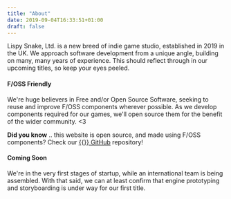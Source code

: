 ```yaml
---
title: "About"
date: 2019-09-04T16:33:51+01:00
draft: false
---
```


Lispy Snake, Ltd. is a new breed of indie game studio, established in 2019 in the UK.
We approach software development from a unique angle, building on many, many years of experience.
This should reflect through in our upcoming titles, so keep your eyes peeled.


#### F/OSS Friendly

We're huge believers in Free and/or Open Source Software, seeking to reuse and improve F/OSS components
wherever possible. As we develop components required for our games, we'll open source them for the benefit
of the wider community. <3

**Did you know** .. this website is open source, and made using F/OSS components? Check our [{{<fontawesome fab fa-github>}} GitHub](https://github.com/lispysnake/website) repository!

#### Coming Soon

We're in the very first stages of startup, while an international team is being assembled.
With that said, we can at least confirm that engine prototyping and storyboarding is under way for our first title.

